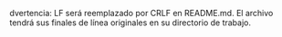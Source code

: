dvertencia: LF será reemplazado por CRLF en README.md.
El archivo tendrá sus finales de línea originales en su directorio de trabajo.
